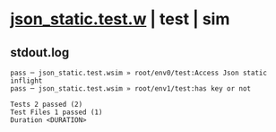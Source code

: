 # [json_static.test.w](../../../../../examples/tests/valid/json_static.test.w) | test | sim

## stdout.log
```log
pass ─ json_static.test.wsim » root/env0/test:Access Json static inflight
pass ─ json_static.test.wsim » root/env1/test:has key or not             
 
Tests 2 passed (2)
Test Files 1 passed (1)
Duration <DURATION>
```

